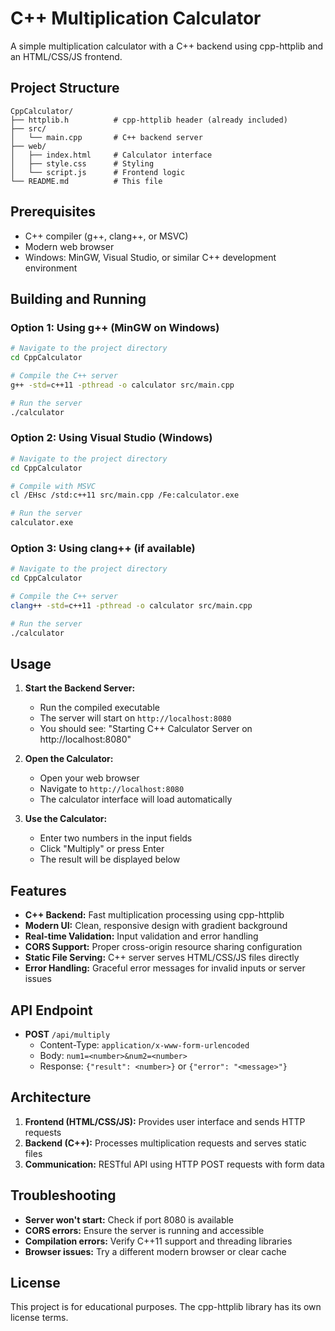 # C++ Multiplication Calculator

A simple multiplication calculator with a C++ backend using cpp-httplib and an HTML/CSS/JS frontend.

## Project Structure
```
CppCalculator/
├── httplib.h          # cpp-httplib header (already included)
├── src/
│   └── main.cpp       # C++ backend server
├── web/
│   ├── index.html     # Calculator interface
│   ├── style.css      # Styling
│   └── script.js      # Frontend logic
└── README.md          # This file
```

## Prerequisites

- C++ compiler (g++, clang++, or MSVC)
- Modern web browser
- Windows: MinGW, Visual Studio, or similar C++ development environment

## Building and Running

### Option 1: Using g++ (MinGW on Windows)
```bash
# Navigate to the project directory
cd CppCalculator

# Compile the C++ server
g++ -std=c++11 -pthread -o calculator src/main.cpp

# Run the server
./calculator
```

### Option 2: Using Visual Studio (Windows)
```bash
# Navigate to the project directory
cd CppCalculator

# Compile with MSVC
cl /EHsc /std:c++11 src/main.cpp /Fe:calculator.exe

# Run the server
calculator.exe
```

### Option 3: Using clang++ (if available)
```bash
# Navigate to the project directory
cd CppCalculator

# Compile the C++ server
clang++ -std=c++11 -pthread -o calculator src/main.cpp

# Run the server
./calculator
```

## Usage

1. **Start the Backend Server:**
   - Run the compiled executable
   - The server will start on `http://localhost:8080`
   - You should see: "Starting C++ Calculator Server on http://localhost:8080"

2. **Open the Calculator:**
   - Open your web browser
   - Navigate to `http://localhost:8080`
   - The calculator interface will load automatically

3. **Use the Calculator:**
   - Enter two numbers in the input fields
   - Click "Multiply" or press Enter
   - The result will be displayed below

## Features

- **C++ Backend:** Fast multiplication processing using cpp-httplib
- **Modern UI:** Clean, responsive design with gradient background
- **Real-time Validation:** Input validation and error handling
- **CORS Support:** Proper cross-origin resource sharing configuration
- **Static File Serving:** C++ server serves HTML/CSS/JS files directly
- **Error Handling:** Graceful error messages for invalid inputs or server issues

## API Endpoint

- **POST** `/api/multiply`
  - Content-Type: `application/x-www-form-urlencoded`
  - Body: `num1=<number>&num2=<number>`
  - Response: `{"result": <number>}` or `{"error": "<message>"}`

## Architecture

1. **Frontend (HTML/CSS/JS):** Provides user interface and sends HTTP requests
2. **Backend (C++):** Processes multiplication requests and serves static files
3. **Communication:** RESTful API using HTTP POST requests with form data

## Troubleshooting

- **Server won't start:** Check if port 8080 is available
- **CORS errors:** Ensure the server is running and accessible
- **Compilation errors:** Verify C++11 support and threading libraries
- **Browser issues:** Try a different modern browser or clear cache

## License

This project is for educational purposes. The cpp-httplib library has its own license terms.